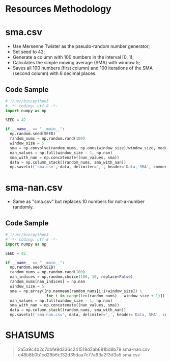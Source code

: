 # Resources Methodology

# sma.csv
* Use Mersenne Twister as the pseudo-random number generator;  
* Set seed to 42;  
* Generate a column with 100 numbers in the interval [0, 1);  
* Calculates the simple moving average (SMA) with window 5;  
* Saves all 100 numbers (first column) and 100 iterations of the SMA (second column) with 6 decimal places.  

## Code Sample  
```python
# !/usr/bin/python3
# -*- coding: utf-8 -*-
import numpy as np

SEED = 42

if __name__ == "__main__":
  np.random.seed(SEED)
  random_nums = np.random.rand(100) 
  window_size = 5
  sma = np.convolve(random_nums, np.ones(window_size)/window_size, mode='valid')
  nan_values = np.full(window_size - 1, np.nan) 
  sma_with_nan = np.concatenate((nan_values, sma))
  data = np.column_stack((random_nums, sma_with_nan))
  np.savetxt('sma.csv', data, delimiter=',', header='Data, SMA', comments='', fmt='%f')
```

# sma-nan.csv  
* Same as "sma.csv" but replaces 10 numbers for not-a-number randomly.  
## Code Sample
```python
# !/usr/bin/python3
# -*- coding: utf-8 -*-
import numpy as np

SEED = 42

if __name__ == "__main__":
  np.random.seed(SEED)
  random_nums = np.random.rand(100) 
  nan_indices = np.random.choice(100, 10, replace=False)
  random_nums[nan_indices] = np.nan
  window_size = 5
  sma = np.array([np.nanmean(random_nums[i:i+window_size]) \
                  for i in range(len(random_nums) - window_size + 1)])
  nan_values = np.full(window_size - 1, np.nan) 
  sma_with_nan = np.concatenate((nan_values, sma))
  data = np.column_stack((random_nums, sma_with_nan))
  np.savetxt('sma-nan.csv', data, delimiter=',', header='Data, SMA', comments='', fmt='%f')
```

# SHA1SUMS
> 2a5a9c4b2c7dbfe9d336c241518d2ab681bd8b79  sma-nan.csv
> c48b8b0b1cd28b6cf32d35daa7c77a93a2f3d3a5  sma.csv
